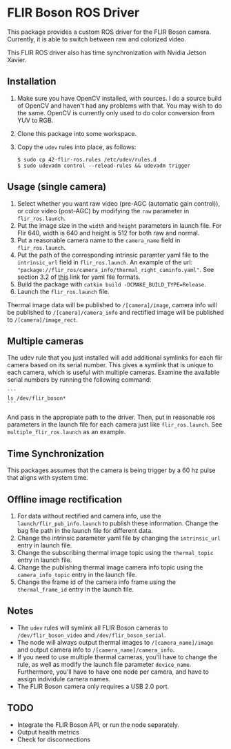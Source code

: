 # FLIR Boson ROS Driver

This package provides a custom ROS driver for the FLIR Boson camera. Currently,
it is able to switch between raw and colorized video.

This FLIR ROS driver also has time synchronization with Nvidia Jetson Xavier.

## Installation

1. Make sure you have OpenCV installed, with sources. I do a source build of
   OpenCV and haven't had any problems with that. You may wish to do the same.
   OpenCV is currently only used to do color conversion from YUV to RGB.
1. Clone this package into some workspace.
1. Copy the `udev` rules into place, as follows:

    ```
    $ sudo cp 42-flir-ros.rules /etc/udev/rules.d
    $ sudo udevadm control --reload-rules && udevadm trigger
    ```

## Usage (single camera)

1. Select whether you want raw video (pre-AGC (automatic gain control)), or
   color video (post-AGC) by modifying the `raw` parameter in `flir_ros.launch`.
1. Put the image size in the `width` and `height` parameters in launch file.
    For Flir 640, width is 640 and height is 512 for both raw and normal.
1. Put a reasonable camera name to the `camera_name` field in `flir_ros.launch`.
1. Put the path of the corresponding intrinsic paramter yaml file to the 
    `intrinsic_url` field in `flir_ros.launch`. An example of the url: 
    `"package://flir_ros/camera_info/thermal_right_caminfo.yaml"`. 
    See section 3.2 of 
    [this](http://wiki.ros.org/camera_calibration_parsers#File_formats) link 
    for yaml file formats.
1. Build the package with `catkin build -DCMAKE_BUILD_TYPE=Release`.
1. Launch the `flir_ros.launch` file.

Thermal image data will be published to `/[camera]/image`, camera info 
will be published to `/[camera]/camera_info` and rectified image will be 
published to `/[camera]/image_rect`.

## Multiple cameras

The udev rule that you just installed will add additional symlinks for each flir
camera based on its serial number. This gives a symlink that is unique to each
camera, which is useful with multiple cameras. Examine the available serial
numbers by running the following command:

    ```
    ls /dev/flir_boson*
    ```

And pass in the appropiate path to the driver. Then, put in reasonable ros 
parameters in the launch file for each camera just like `flir_ros.launch`. See 
`multiple_flir_ros.launch` as an example.

## Time Synchronization
This packages assumes that the camera is being trigger by a 60 hz pulse that 
aligns with system time.

## Offline image rectification
1. For data without rectified and camera info, use the 
`launch/flir_pub_info.launch` to publish these information.
Change the bag file path in the launch file for different data.
1. Change the intrinsic parameter yaml file by changing the `intrinsic_url`
entry in launch file.
1. Change the subscribing thermal image topic using the `thermal_topic` entry
in launch file.
1. Change the publishing thermal image camera info topic using the 
`camera_info_topic` entry in the launch file.
1. Change the frame id of the camera info frame using the `thermal_frame_id` 
entry in the launch file.

## Notes

* The `udev` rules will symlink all FLIR Boson cameras to
  `/dev/flir_boson_video` and `/dev/flir_boson_serial`.
* The node will always output thermal images to `/[camera_name]/image` and 
    output camera info to `/[camera_name]/camera_info`.
* If you need to use multiple thermal cameras, you'll have to change the rule, 
  as well as modify the launch file parameter `device_name`. Furthermore, you'll
  have to have one node per camera, and have to assign individule camera names.
* The FLIR Boson camera only requires a USB 2.0 port.

## TODO

* Integrate the FLIR Boson API, or run the node separately.
* Output health metrics
* Check for disconnections
